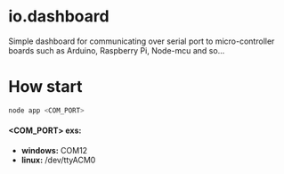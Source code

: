 # io.dashboard
Simple dashboard for communicating over serial port to micro-controller boards such as Arduino, Raspberry Pi, Node-mcu and so...

# How start

```sh
node app <COM_PORT> 
 ```
 #### <COM_PORT> exs: 

- **windows:** COM12 
- **linux:** /dev/ttyACM0
